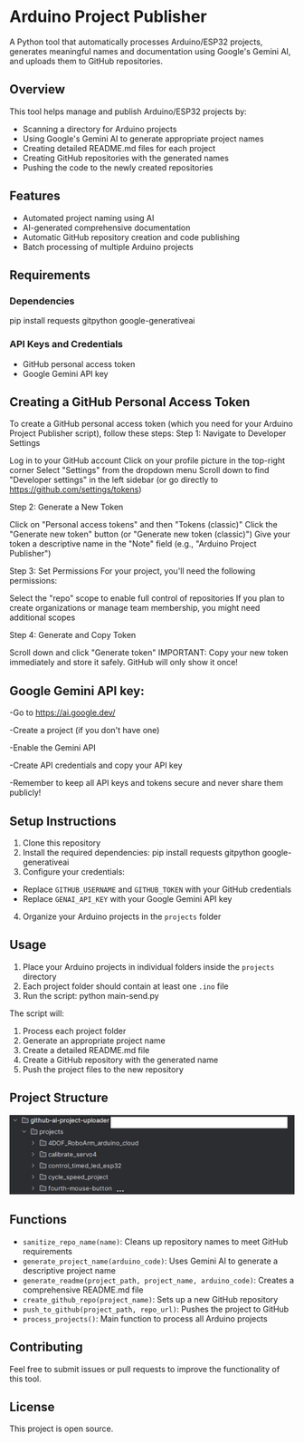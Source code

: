 # Arduino Project Publisher

A Python tool that automatically processes Arduino/ESP32 projects, generates meaningful names and documentation using Google's Gemini AI, and uploads them to GitHub repositories.

## Overview

This tool helps manage and publish Arduino/ESP32 projects by:
- Scanning a directory for Arduino projects
- Using Google's Gemini AI to generate appropriate project names
- Creating detailed README.md files for each project
- Creating GitHub repositories with the generated names
- Pushing the code to the newly created repositories

## Features

- Automated project naming using AI
- AI-generated comprehensive documentation
- Automatic GitHub repository creation and code publishing
- Batch processing of multiple Arduino projects

## Requirements

### Dependencies
pip install requests gitpython google-generativeai

### API Keys and Credentials
- GitHub personal access token
- Google Gemini API key

## Creating a GitHub Personal Access Token
To create a GitHub personal access token (which you need for your Arduino Project Publisher script), follow these steps:
Step 1: Navigate to Developer Settings

Log in to your GitHub account
Click on your profile picture in the top-right corner
Select "Settings" from the dropdown menu
Scroll down to find "Developer settings" in the left sidebar (or go directly to https://github.com/settings/tokens)

Step 2: Generate a New Token

Click on "Personal access tokens" and then "Tokens (classic)"
Click the "Generate new token" button (or "Generate new token (classic)")
Give your token a descriptive name in the "Note" field (e.g., "Arduino Project Publisher")

Step 3: Set Permissions
For your project, you'll need the following permissions:

Select the "repo" scope to enable full control of repositories
If you plan to create organizations or manage team membership, you might need additional scopes

Step 4: Generate and Copy Token

Scroll down and click "Generate token"
IMPORTANT: Copy your new token immediately and store it safely. GitHub will only show it once!

## Google Gemini API key:

-Go to https://ai.google.dev/

-Create a project (if you don't have one)

-Enable the Gemini API

-Create API credentials and copy your API key

-Remember to keep all API keys and tokens secure and never share them publicly!

## Setup Instructions

1. Clone this repository
2. Install the required dependencies:
pip install requests gitpython google-generativeai
3. Configure your credentials:
- Replace `GITHUB_USERNAME` and `GITHUB_TOKEN` with your GitHub credentials
- Replace `GENAI_API_KEY` with your Google Gemini API key
4. Organize your Arduino projects in the `projects` folder

## Usage

1. Place your Arduino projects in individual folders inside the `projects` directory
2. Each project folder should contain at least one `.ino` file
3. Run the script:
python main-send.py

The script will:
1. Process each project folder
2. Generate an appropriate project name
3. Create a detailed README.md file
4. Create a GitHub repository with the generated name
5. Push the project files to the new repository

## Project Structure
![Arduino Project Publisher Logo](structure/structure.jpg)

## Functions

- `sanitize_repo_name(name)`: Cleans up repository names to meet GitHub requirements
- `generate_project_name(arduino_code)`: Uses Gemini AI to generate a descriptive project name
- `generate_readme(project_path, project_name, arduino_code)`: Creates a comprehensive README.md file
- `create_github_repo(project_name)`: Sets up a new GitHub repository
- `push_to_github(project_path, repo_url)`: Pushes the project to GitHub
- `process_projects()`: Main function to process all Arduino projects

## Contributing

Feel free to submit issues or pull requests to improve the functionality of this tool.

## License

This project is open source.
